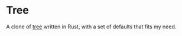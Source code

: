 # Tree

A clone of [tree](http://mama.indstate.edu/users/ice/tree/) written in Rust, with a set of defaults that fits my need.
